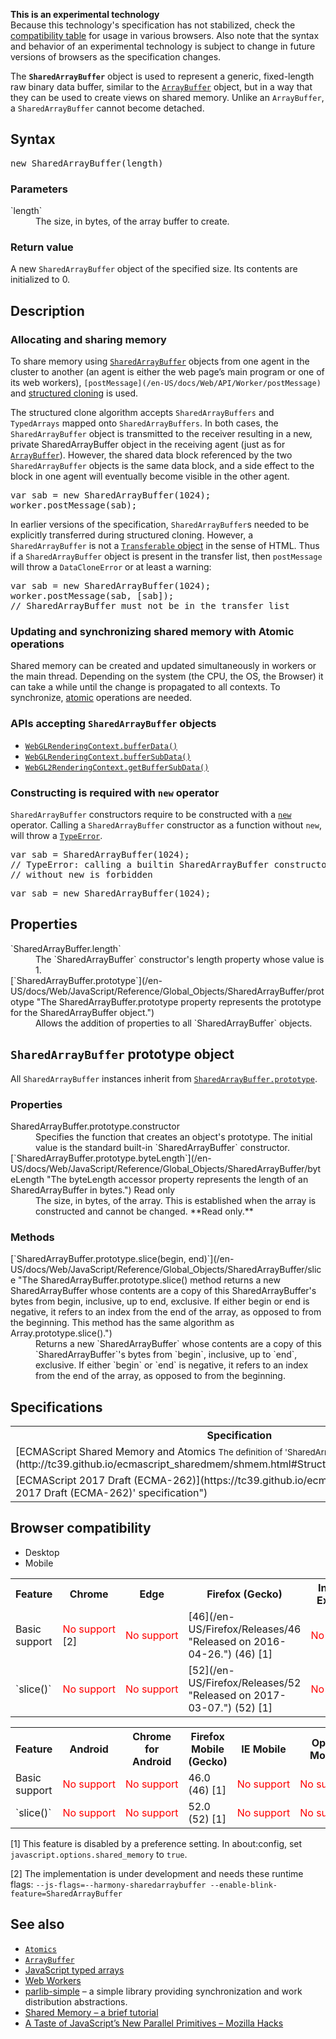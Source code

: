 <div>

<div class="notice experimental">

<span title="This is an experimental API that should not be used in production code."></span>**This is an experimental technology**  
Because this technology's specification has not stabilized, check the [compatibility table](#Browser_compatibility) for usage in various browsers. Also note that the syntax and behavior of an experimental technology is subject to change in future versions of browsers as the specification changes.

</div>

</div>

The **`SharedArrayBuffer`** object is used to represent a generic, fixed-length raw binary data buffer, similar to the [`ArrayBuffer`](/en-US/docs/Web/JavaScript/Reference/Global_Objects/ArrayBuffer "The ArrayBuffer object is used to represent a generic, fixed-length raw binary data buffer. You cannot directly manipulate the contents of an ArrayBuffer; instead, you create one of the typed array objects or a DataView object which represents the buffer in a specific format, and use that to read and write the contents of the buffer.") object, but in a way that they can be used to create views on shared memory. Unlike an `ArrayBuffer`, a `SharedArrayBuffer` cannot become detached.

## Syntax

<pre class="syntaxbox">new SharedArrayBuffer(length)
</pre>

### Parameters

<dl>

<dt>`length`</dt>

<dd>The size, in bytes, of the array buffer to create.</dd>

</dl>

### Return value

A new `SharedArrayBuffer` object of the specified size. Its contents are initialized to 0.

## Description

### Allocating and sharing memory

To share memory using [`SharedArrayBuffer`](/en-US/docs/Web/JavaScript/Reference/Global_Objects/SharedArrayBuffer "The SharedArrayBuffer object is used to represent a generic, fixed-length raw binary data buffer, similar to the ArrayBuffer object, but in a way that they can be used to create views on shared memory. Unlike an ArrayBuffer, a SharedArrayBuffer cannot become detached.") objects from one agent in the cluster to another (an agent is either the web page’s main program or one of its web workers), `[postMessage](/en-US/docs/Web/API/Worker/postMessage)` and [structured cloning](/en-US/docs/Web/API/Web_Workers_API/Structured_clone_algorithm) is used.

The structured clone algorithm accepts `SharedArrayBuffers` and `TypedArrays` mapped onto `SharedArrayBuffers`. In both cases, the `SharedArrayBuffer` object is transmitted to the receiver resulting in a new, private SharedArrayBuffer object in the receiving agent (just as for [`ArrayBuffer`](/en-US/docs/Web/JavaScript/Reference/Global_Objects/ArrayBuffer "The ArrayBuffer object is used to represent a generic, fixed-length raw binary data buffer. You cannot directly manipulate the contents of an ArrayBuffer; instead, you create one of the typed array objects or a DataView object which represents the buffer in a specific format, and use that to read and write the contents of the buffer.")). However, the shared data block referenced by the two `SharedArrayBuffer` objects is the same data block, and a side effect to the block in one agent will eventually become visible in the other agent.

<pre class="brush: js">var sab = new SharedArrayBuffer(1024);
worker.postMessage(sab);
</pre>

In earlier versions of the specification, `SharedArrayBuffer`s needed to be explicitly transferred during structured cloning. However, a `SharedArrayBuffer` is not a [`Transferable` object](/en-US/docs/Web/API/Transferable) in the sense of HTML. Thus if a `SharedArrayBuffer` object is present in the transfer list, then `postMessage` will throw a `DataCloneError` or at least a warning:

<pre class="brush: js">var sab = new SharedArrayBuffer(1024);
worker.postMessage(sab, [sab]); 
// SharedArrayBuffer must not be in the transfer list</pre>

### Updating and synchronizing shared memory with Atomic operations

Shared memory can be created and updated simultaneously in workers or the main thread. Depending on the system (the CPU, the OS, the Browser) it can take a while until the change is propagated to all contexts. To synchronize, [atomic](/en-US/docs/Web/JavaScript/Reference/Global_Objects/Atomics "The Atomics object provides atomic operations as static methods. They are used with SharedArrayBuffer objects.") operations are needed.

### APIs accepting `SharedArrayBuffer` objects

*   [`WebGLRenderingContext.bufferData()`](/en-US/docs/Web/API/WebGLRenderingContext/bufferData "The WebGLRenderingContext.bufferData() method of the WebGL API initializes and creates the buffer object's data store.")
*   [`WebGLRenderingContext.bufferSubData()`](/en-US/docs/Web/API/WebGLRenderingContext/bufferSubData "The WebGLRenderingContext.bufferSubData() method of the WebGL API updates a subset of a buffer object's data store.")
*   [`WebGL2RenderingContext.getBufferSubData()`](/en-US/docs/Web/API/WebGL2RenderingContext/getBufferSubData "The WebGL2RenderingContext.getBufferSubData() method of the WebGL 2 API reads data from a buffer binding point and writes them to an ArrayBuffer or SharedArrayBuffer.")

### Constructing is required with `new` operator

`SharedArrayBuffer` constructors require to be constructed with a [`new`](/en-US/docs/Web/JavaScript/Reference/Operators/new "The new operator creates an instance of a user-defined object type or of one of the built-in object types that has a constructor function.") operator. Calling a `SharedArrayBuffer` constructor as a function without `new`, will throw a [`TypeError`](/en-US/docs/Web/JavaScript/Reference/Global_Objects/TypeError "The TypeError object represents an error when a value is not of the expected type.").

<pre class="brush: js example-bad">var sab = SharedArrayBuffer(1024);
// TypeError: calling a builtin SharedArrayBuffer constructor 
// without new is forbidden</pre>

<pre class="brush: js example-good">var sab = new SharedArrayBuffer(1024);</pre>

## Properties

<dl>

<dt>`SharedArrayBuffer.length`</dt>

<dd>The `SharedArrayBuffer` constructor's length property whose value is 1.</dd>

<dt>[`SharedArrayBuffer.prototype`](/en-US/docs/Web/JavaScript/Reference/Global_Objects/SharedArrayBuffer/prototype "The SharedArrayBuffer.prototype property represents the prototype for the SharedArrayBuffer object.")</dt>

<dd>Allows the addition of properties to all `SharedArrayBuffer` objects.</dd>

</dl>

## `SharedArrayBuffer` prototype object

All `SharedArrayBuffer` instances inherit from [`SharedArrayBuffer.prototype`](/en-US/docs/Web/JavaScript/Reference/Global_Objects/SharedArrayBuffer/prototype "The SharedArrayBuffer.prototype property represents the prototype for the SharedArrayBuffer object.").

### Properties

<dl>

<dt>SharedArrayBuffer.prototype.constructor</dt>

<dd>Specifies the function that creates an object's prototype. The initial value is the standard built-in `SharedArrayBuffer` constructor.</dd>

<dt>[`SharedArrayBuffer.prototype.byteLength`](/en-US/docs/Web/JavaScript/Reference/Global_Objects/SharedArrayBuffer/byteLength "The byteLength accessor property represents the length of an SharedArrayBuffer in bytes.") <span title="This value may not be changed." class="inlineIndicator readOnly readOnlyInline">Read only</span></dt>

<dd>The size, in bytes, of the array. This is established when the array is constructed and cannot be changed. **Read only.**</dd>

</dl>

### Methods

<dl>

<dt>[`SharedArrayBuffer.prototype.slice(begin, end)`](/en-US/docs/Web/JavaScript/Reference/Global_Objects/SharedArrayBuffer/slice "The SharedArrayBuffer.prototype.slice() method returns a new SharedArrayBuffer whose contents are a copy of this SharedArrayBuffer's bytes from begin, inclusive, up to end, exclusive. If either begin or end is negative, it refers to an index from the end of the array, as opposed to from the beginning. This method has the same algorithm as Array.prototype.slice().")</dt>

<dd>Returns a new `SharedArrayBuffer` whose contents are a copy of this `SharedArrayBuffer`'s bytes from `begin`, inclusive, up to `end`, exclusive. If either `begin` or `end` is negative, it refers to an index from the end of the array, as opposed to from the beginning.</dd>

</dl>

## Specifications

<table class="standard-table">

<tbody>

<tr>

<th scope="col">Specification</th>

<th scope="col">Status</th>

<th scope="col">Comment</th>

</tr>

<tr>

<td>[ECMAScript Shared Memory and Atomics  
<small lang="en-US">The definition of 'SharedArrayBuffer' in that specification.</small>](http://tc39.github.io/ecmascript_sharedmem/shmem.html#StructuredData.SharedArrayBuffer)</td>

<td><span class="spec-Draft">Draft</span></td>

<td>Initial definition.</td>

</tr>

<tr>

<td>[ECMAScript 2017 Draft (ECMA-262)](https://tc39.github.io/ecma262/ "The 'ECMAScript 2017 Draft (ECMA-262)' specification")</td>

<td><span class="spec-Draft">Draft</span></td>

<td> </td>

</tr>

</tbody>

</table>

## Browser compatibility

<div class="htab"><a name="AutoCompatibilityTable" id="AutoCompatibilityTable"></a>

*   <a>Desktop</a>
*   <a>Mobile</a>

</div>

<div id="compat-desktop">

<table class="compat-table">

<tbody>

<tr>

<th>Feature</th>

<th>Chrome</th>

<th>Edge</th>

<th>Firefox (Gecko)</th>

<th>Internet Explorer</th>

<th>Opera</th>

<th>Safari</th>

</tr>

<tr>

<td>Basic support</td>

<td><span style="color: #f00;">No support</span> [2]</td>

<td><span style="color: #f00;">No support</span></td>

<td>[46](/en-US/Firefox/Releases/46 "Released on 2016-04-26.") (46) [1]</td>

<td><span style="color: #f00;">No support</span></td>

<td><span style="color: #f00;">No support</span></td>

<td><span style="color: #f00;">No support</span></td>

</tr>

<tr>

<td>`slice()`</td>

<td><span style="color: #f00;">No support</span></td>

<td><span style="color: #f00;">No support</span></td>

<td>[52](/en-US/Firefox/Releases/52 "Released on 2017-03-07.") (52) [1]</td>

<td><span style="color: #f00;">No support</span></td>

<td><span style="color: #f00;">No support</span></td>

<td><span style="color: #f00;">No support</span></td>

</tr>

</tbody>

</table>

</div>

<div id="compat-mobile">

<table class="compat-table">

<tbody>

<tr>

<th>Feature</th>

<th>Android</th>

<th>Chrome for Android</th>

<th>Firefox Mobile (Gecko)</th>

<th>IE Mobile</th>

<th>Opera Mobile</th>

<th>Safari Mobile</th>

</tr>

<tr>

<td>Basic support</td>

<td><span style="color: #f00;">No support</span></td>

<td><span style="color: #f00;">No support</span></td>

<td>46.0 (46) [1]</td>

<td><span style="color: #f00;">No support</span></td>

<td><span style="color: #f00;">No support</span></td>

<td><span style="color: #f00;">No support</span></td>

</tr>

<tr>

<td>`slice()`</td>

<td><span style="color: #f00;">No support</span></td>

<td><span style="color: #f00;">No support</span></td>

<td>52.0 (52) [1]</td>

<td><span style="color: #f00;">No support</span></td>

<td><span style="color: #f00;">No support</span></td>

<td><span style="color: #f00;">No support</span></td>

</tr>

</tbody>

</table>

</div>

[1] This feature is disabled by a preference setting. In about:config, set `javascript.options.shared_memory` to `true`. 

[2] The implementation is under development and needs these runtime flags: `--js-flags=--harmony-sharedarraybuffer --enable-blink-feature=SharedArrayBuffer`

## See also

*   [`Atomics`](/en-US/docs/Web/JavaScript/Reference/Global_Objects/Atomics "The Atomics object provides atomic operations as static methods. They are used with SharedArrayBuffer objects.")
*   [`ArrayBuffer`](/en-US/docs/Web/JavaScript/Reference/Global_Objects/ArrayBuffer "The ArrayBuffer object is used to represent a generic, fixed-length raw binary data buffer. You cannot directly manipulate the contents of an ArrayBuffer; instead, you create one of the typed array objects or a DataView object which represents the buffer in a specific format, and use that to read and write the contents of the buffer.")
*   [JavaScript typed arrays](/en-US/docs/Web/JavaScript/Typed_arrays)
*   [Web Workers](/en-US/docs/Web/API/Web_Workers_API)
*   [parlib-simple](https://github.com/lars-t-hansen/parlib-simple) – a simple library providing synchronization and work distribution abstractions.
*   [Shared Memory – a brief tutorial](https://github.com/tc39/ecmascript_sharedmem/blob/master/TUTORIAL.md)
*   [A Taste of JavaScript’s New Parallel Primitives – Mozilla Hacks](https://hacks.mozilla.org/2016/05/a-taste-of-javascripts-new-parallel-primitives/)